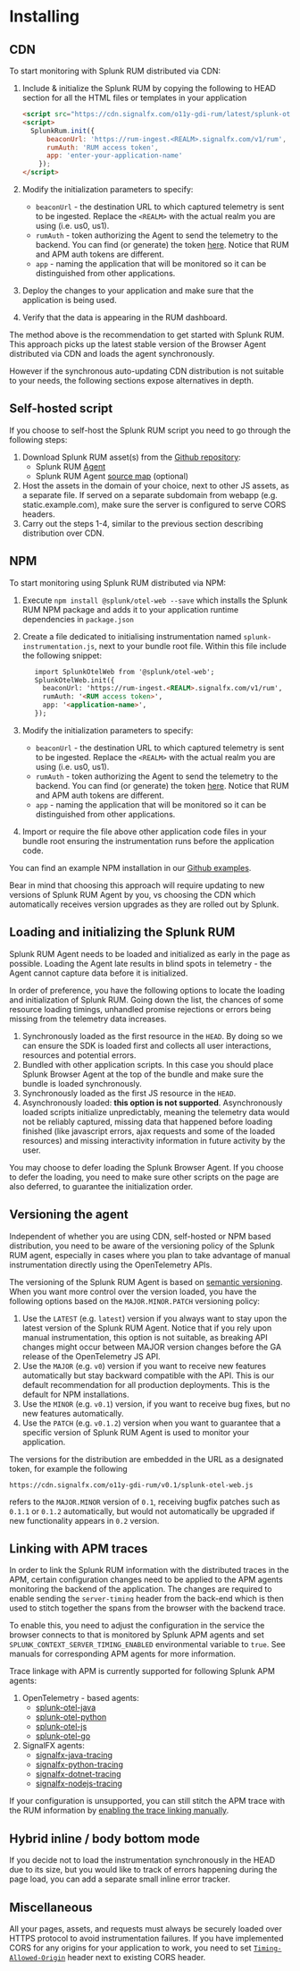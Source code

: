 # Installing

## CDN
To start monitoring with Splunk RUM distributed via CDN:
1. Include & initialize the Splunk RUM by copying the following to HEAD section for all the HTML files or templates in your application

    ```html
    <script src="https://cdn.signalfx.com/o11y-gdi-rum/latest/splunk-otel-web.js" crossorigin="anonymous"></script>
    <script>
      SplunkRum.init({
          beaconUrl: 'https://rum-ingest.<REALM>.signalfx.com/v1/rum',
          rumAuth: 'RUM access token',
          app: 'enter-your-application-name'
        });
    </script>
    ```

1. Modify the initialization parameters to specify:
   - `beaconUrl` - the destination URL to which captured telemetry is sent to be ingested. Replace the `<REALM>` with the actual realm you are using (i.e. us0, us1).
   - `rumAuth` - token authorizing the Agent to send the telemetry to the backend. You can find (or generate) the token [here](https://app.signalfx.com/o11y/#/organization/current?selectedKeyValue=sf_section:accesstokens).
     Notice that RUM and APM auth tokens are different.
   - `app` - naming the application that will be monitored so it can be distinguished from other applications.
1. Deploy the changes to your application and make sure that the application is being used.
1. Verify that the data is appearing in the RUM dashboard.

The method above is the recommendation to get started with Splunk RUM. This approach picks up the latest stable version of the Browser Agent distributed via CDN and loads the agent synchronously.

However if the synchronous auto-updating CDN distribution is not suitable to your needs, the following sections expose alternatives in depth.

## Self-hosted script
If you choose to self-host the Splunk RUM script you need to go through the following steps:

1. Download Splunk RUM asset(s) from the [Github repository](https://github.com/signalfx/splunk-otel-js-browser/releases/latest):
   - Splunk RUM [Agent](https://github.com/signalfx/splunk-otel-js-browser/releases/download/v0.4.2/splunk-otel-web.js)
   - Splunk RUM Agent [source map](https://github.com/signalfx/splunk-otel-js-browser/releases/download/v0.4.2/splunk-otel-web.js.map) (optional)
1. Host the assets in the domain of your choice, next to other JS assets, as a separate file. If served on a separate subdomain from webapp (e.g. static.example.com), make sure the server is configured to serve CORS headers.
1. Carry out the steps 1-4, similar to the previous section describing distribution over CDN.

## NPM

To start monitoring using Splunk RUM distributed via NPM:

1. Execute `npm install @splunk/otel-web --save` which installs the Splunk RUM NPM package and adds it to your application runtime dependencies in `package.json`
1. Create a file dedicated to initialising instrumentation named `splunk-instrumentation.js`, next to your bundle root file. Within this file include the following snippet:

    ```html
       import SplunkOtelWeb from '@splunk/otel-web';
       SplunkOtelWeb.init({
         beaconUrl: 'https://rum-ingest.<REALM>.signalfx.com/v1/rum',
         rumAuth: '<RUM access token>',
         app: '<application-name>',
       });
    ```

1. Modify the initialization parameters to specify:
   - `beaconUrl` - the destination URL to which captured telemetry is sent to be ingested. Replace the `<REALM>` with the actual realm you are using (i.e. us0, us1).
   - `rumAuth` - token authorizing the Agent to send the telemetry to the backend. You can find (or generate) the token [here](https://app.signalfx.com/o11y/#/organization/current?selectedKeyValue=sf_section:accesstokens).
     Notice that RUM and APM auth tokens are different.
   - `app` - naming the application that will be monitored so it can be distinguished from other applications.
1. Import or require the file above other application code files in your bundle root ensuring the instrumentation runs before the application code.

You can find an example NPM installation in our [Github examples](https://github.com/signalfx/splunk-otel-js-web/tree/cc69ea1e7c16a0ae2f9f144b7be8a139a708774d/examples/installing-npm).

Bear in mind that choosing this approach will require updating to new versions of Splunk RUM Agent by you, vs choosing the CDN which automatically receives version upgrades as they are rolled out by Splunk.

## Loading and initializing the Splunk RUM

Splunk RUM Agent needs to be loaded and initialized as early in the page as possible. Loading the Agent late results in blind spots in telemetry -  the Agent cannot capture data before it is initialized.

In order of preference, you have the following options to locate the loading and initialization of Splunk RUM. Going down the list, the chances of some resource loading timings, unhandled promise rejections or errors being missing from the telemetry data increases.

1. Synchronously loaded as the first resource in the `HEAD`. By doing so we can ensure the SDK is loaded first and collects all user interactions, resources and potential errors.
1. Bundled with other application scripts. In this case you should place Splunk Browser Agent at the top of the bundle and make sure the bundle is loaded synchronously.
1. Synchronously loaded as the first JS resource in the `HEAD`.
1. Asynchronously loaded: **this option is not supported**. Asynchronously loaded scripts initialize unpredictably, meaning the telemetry data would not be reliably captured, missing data that happened before loading finished (like javascript errors, ajax requests and some of the loaded resources) and missing interactivity information in future activity by the user.

You may choose to defer loading the Splunk Browser Agent. If you choose to defer the loading, you need to make sure other scripts on the page are also deferred, to guarantee the initialization order.

## Versioning the agent

Independent of whether you are using CDN, self-hosted or NPM based distribution, you need to be aware of the versioning policy of the Splunk RUM agent, especially in cases where you plan to take advantage of manual instrumentation directly using the OpenTelemetry APIs.

The versioning of the Splunk RUM Agent is based on [semantic versioning](https://semver.org). When you want more control over the version loaded, you have the following options based on the `MAJOR.MINOR.PATCH` versioning policy:

1. Use the `LATEST` (e.g. `latest`) version if you always want to stay upon the latest version of the Splunk RUM Agent.  Notice that if you rely upon manual instrumentation, this option is not suitable, as breaking API changes might occur between MAJOR version changes before the GA release of the OpenTelemetry JS API.
1. Use the `MAJOR` (e.g. `v0`) version if you want to receive new features automatically but stay backward compatible with the API. This is our default recommendation for all production deployments. This is the default for NPM installations.
1. Use the `MINOR` (e.g. `v0.1`) version, if you want to receive bug fixes, but no new features automatically.
1. Use the `PATCH` (e.g. `v0.1.2`) version when you want to guarantee that a specific version of Splunk RUM Agent is used to monitor your application.

The versions for the distribution are embedded in the URL as a designated token, for example the following

```https://cdn.signalfx.com/o11y-gdi-rum/v0.1/splunk-otel-web.js```

refers to the `MAJOR.MINOR` version of `0.1`, receiving bugfix patches such as `0.1.1` or `0.1.2` automatically, but would not automatically be upgraded if new functionality appears in `0.2` version.

## Linking with APM traces

In order to link the Splunk RUM information with the distributed traces in the APM, certain configuration changes need to be applied to the APM agents monitoring the backend of the application. The changes are required to enable sending the `server-timing` header from the back-end which is then used to stitch together the spans from the browser with the backend trace.

To enable this, you need to adjust the configuration in the service the browser connects to that is monitored by Splunk APM agents and set `SPLUNK_CONTEXT_SERVER_TIMING_ENABLED` environmental variable to `true`. See manuals for corresponding APM agents for more information.

Trace linkage with APM is currently supported for following Splunk APM agents:

1. OpenTelemetry - based agents:
   - [splunk-otel-java](https://github.com/signalfx/splunk-otel-java)
   - [splunk-otel-python](https://github.com/signalfx/splunk-otel-python)
   - [splunk-otel-js](https://github.com/signalfx/splunk-otel-js)
   - [splunk-otel-go](https://github.com/signalfx/splunk-otel-go)
1. SignalFX agents:
   - [signalfx-java-tracing](https://github.com/signalfx/signalfx-java-tracing)
   - [signalfx-python-tracing](https://github.com/signalfx/signalfx-python-tracing)
   - [signalfx-dotnet-tracing](https://github.com/signalfx/signalfx-dotnet-tracing)
   - [signalfx-nodejs-tracing](https://github.com/signalfx/signalfx-nodejs-tracing)

If your configuration is unsupported, you can still stitch the APM trace with the RUM information by [enabling the trace linking manually](https://github.com/signalfx/splunk-otel-js-browser/blob/main/docs/ServerTraceContext.md).

## Hybrid inline / body bottom mode

If you decide not to load the instrumentation synchronously in the HEAD due to its size, but you would like to track of errors happening during the page load, you can add a separate small inline error tracker.

## Miscellaneous

All your pages, assets, and requests must always be securely loaded over HTTPS protocol to avoid instrumentation failures.
If you have implemented CORS for any origins for your application to work, you need to set [`Timing-Allowed-Origin`](https://developer.mozilla.org/en-US/docs/Web/HTTP/Headers/Timing-Allow-Origin) header next to existing CORS header.
